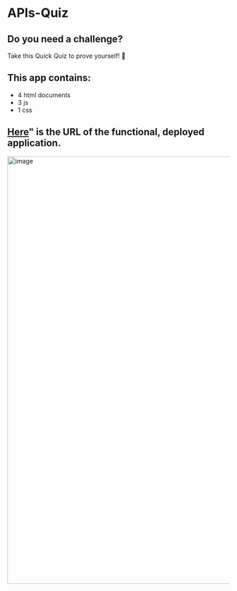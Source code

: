 # APIs-Quiz
## Do you need a challenge?
Take this Quick Quiz to prove yourself! 🦾

## This app contains:
* 4 html documents
*  3 js
*  1 css
## [Here](https://leman102.github.io/web-APIs-quiz-challenge/)" is the URL of the functional, deployed application.

<img width="971" alt="image" src="https://user-images.githubusercontent.com/64149102/171306640-bcf37fde-f740-4371-b37c-faa1ee064b9d.png">
